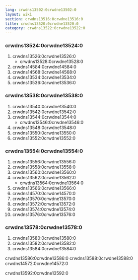 ```yaml
---
lang: crwdns13502:0crwdne13502:0
layout: wiki
section: crwdns13516:0crwdne13516:0
title: crwdns13520:0crwdne13520:0
category: crwdns13522:0crwdne13522:0
---
```


### crwdns13524:0crwdne13524:0
1. crwdns13526:0crwdne13526:0
   - crwdns13528:0crwdne13528:0
1. crwdns14584:0crwdne14584:0
1. crwdns14568:0crwdne14568:0
1. crwdns13534:0crwdne13534:0
1. crwdns13536:0crwdne13536:0

### crwdns13538:0crwdne13538:0
1. crwdns13540:0crwdne13540:0
1. crwdns13542:0crwdne13542:0
1. crwdns13544:0crwdne13544:0
   - crwdns13546:0crwdne13546:0
1. crwdns13548:0crwdne13548:0
1. crwdns13550:0crwdne13550:0
1. crwdns13552:0crwdne13552:0

### crwdns13554:0crwdne13554:0
1. crwdns13556:0crwdne13556:0
1. crwdns13558:0crwdne13558:0
1. crwdns13560:0crwdne13560:0
1. crwdns13562:0crwdne13562:0
   - crwdns13564:0crwdne13564:0
1. crwdns13566:0crwdne13566:0
1. crwdns14570:0crwdne14570:0
1. crwdns13570:0crwdne13570:0
1. crwdns13572:0crwdne13572:0
1. crwdns13574:0crwdne13574:0
1. crwdns13576:0crwdne13576:0

### crwdns13578:0crwdne13578:0
1. crwdns13580:0crwdne13580:0
1. crwdns13582:0crwdne13582:0
1. crwdns13584:0crwdne13584:0

crwdns13586:0crwdne13586:0 crwdns13588:0crwdne13588:0 crwdns14572:0crwdne14572:0

crwdns13592:0crwdne13592:0
